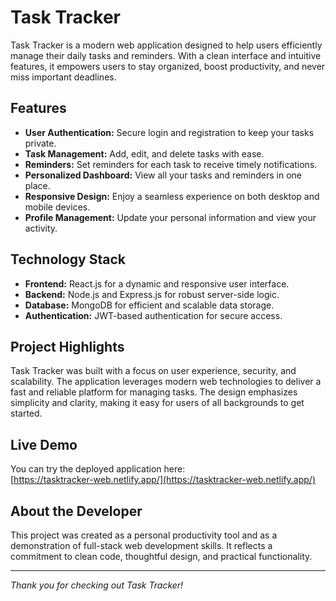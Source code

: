 # Task Tracker

Task Tracker is a modern web application designed to help users efficiently manage their daily tasks and reminders. With a clean interface and intuitive features, it empowers users to stay organized, boost productivity, and never miss important deadlines.

## Features

- **User Authentication:** Secure login and registration to keep your tasks private.
- **Task Management:** Add, edit, and delete tasks with ease.
- **Reminders:** Set reminders for each task to receive timely notifications.
- **Personalized Dashboard:** View all your tasks and reminders in one place.
- **Responsive Design:** Enjoy a seamless experience on both desktop and mobile devices.
- **Profile Management:** Update your personal information and view your activity.

## Technology Stack

- **Frontend:** React.js for a dynamic and responsive user interface.
- **Backend:** Node.js and Express.js for robust server-side logic.
- **Database:** MongoDB for efficient and scalable data storage.
- **Authentication:** JWT-based authentication for secure access.

## Project Highlights

Task Tracker was built with a focus on user experience, security, and scalability. The application leverages modern web technologies to deliver a fast and reliable platform for managing tasks. The design emphasizes simplicity and clarity, making it easy for users of all backgrounds to get started.

## Live Demo

You can try the deployed application here:  
[https://tasktracker-web.netlify.app/](https://tasktracker-web.netlify.app/)

## About the Developer

This project was created as a personal productivity tool and as a demonstration of full-stack web development skills. It reflects a commitment to clean code, thoughtful design, and practical functionality.

---

*Thank you for checking out Task Tracker!*